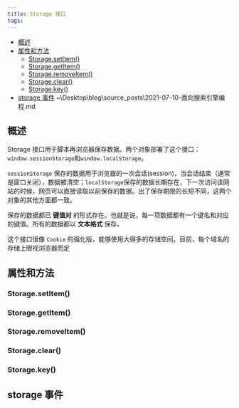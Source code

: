 ```yaml
---
title: Storage 接口
tags:
---
```


- [概述](#概述)
- [属性和方法](#属性和方法)
	- [Storage.setItem()](#storagesetitem)
	- [Storage.getItem()](#storagegetitem)
	- [Storage.removeItem()](#storageremoveitem)
	- [Storage.clear()](#storageclear)
	- [Storage.key()](#storagekey)
- [storage 事件](#storage-事件)
~\Desktop\blog\source\_posts\2021-07-10-面向搜索引擎编程.md
## 概述

Storage 接口用于脚本再浏览器保存数据。两个对象部署了这个接口：`window.sessionStorage`和`window.localStorage`。

`sessionStorage` 保存的数据用于浏览器的一次会话(session)，当会话结束（通常是窗口关闭），数据被清空；`localStorage`保存的数据长期存在，下一次访问该网站的时候，网页可以直接读取以前保存的数据。出了保存期限的长短不同，这两个对象的其他方面都一致。

保存的数据都已 **键值对** 的形式存在。也就是说，每一项数据都有一个键名和对应的键值。所有的数据都以 **文本格式** 保存。

这个接口很像 `Cookie` 的强化版，能够使用大得多的存储空间。目前，每个域名的存储上限视浏览器而定

## 属性和方法

### Storage.setItem()

### Storage.getItem()

### Storage.removeItem()

### Storage.clear()

### Storage.key()

## storage 事件
